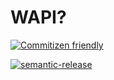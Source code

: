 # WAPI?

[![Commitizen friendly](https://img.shields.io/badge/commitizen-friendly-brightgreen.svg)](http://commitizen.github.io/cz-cli/)

[![semantic-release](https://img.shields.io/badge/%20%20%F0%9F%93%A6%F0%9F%9A%80-semantic--release-e10079.svg)](https://github.com/semantic-release/semantic-release)
